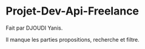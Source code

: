 # Projet-Dev-Api-Freelance

Fait par DJOUDI Yanis.

Il manque les parties propositions, recherche et filtre.